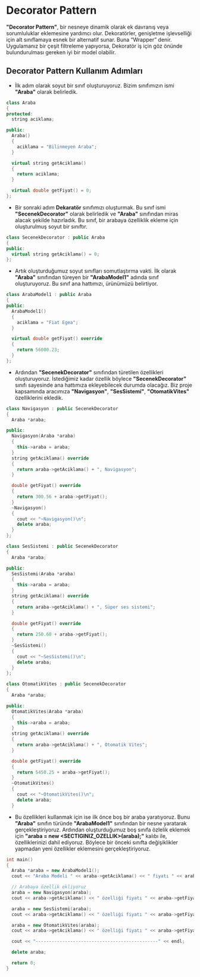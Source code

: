 # Decorator Pattern
**"Decorator Pattern"**, bir nesneye dinamik olarak ek davranış veya sorumluluklar eklemesine yardımcı olur. Dekoratörler, genişletme işlevselliği için alt sınıflamaya esnek bir alternatif sunar. Buna “Wrapper” denir. Uygulamanız bir çeşit filtreleme yapıyorsa, Dekoratör iş için göz önünde bulundurulması gereken iyi bir model olabilir.

## Decorator Pattern Kullanım Adımları

* İlk adım olarak soyut bir sınıf oluşturuyoruz. Bizim sınıfımızın ismi **"Araba"** olarak belirledik. 

```cpp
class Araba 
{
protected:
  string aciklama;

public:
  Araba()
  {
    aciklama = "Bilinmeyen Araba";
  }

  virtual string getAciklama()
  {
    return aciklama;
  }

  virtual double getFiyat() = 0;
};
```

* Bir sonraki adım **Dekaratör** sınıfımızı oluşturmak. Bu sınıf ismi **"SecenekDecorator"** olarak belirledik ve **"Araba"** sınıfından miras alacak şekilde hazırladık. Bu sınıf, bir arabaya özelliklik ekleme için oluşturulmuş soyut bir sınıftır.

```cpp
class SecenekDecorator : public Araba
{
public:
  virtual string getAciklama() = 0;
};
```

* Artık oluşturduğumuz soyut sınıfları somutlaştırma vakti. İlk olarak **"Araba"** sınıfından türeyen bir **"ArabaModel1"** adında sınıf oluşturuyoruz. Bu sınıf ana hattımızı, ürünümüzü belirtiyor. 

```cpp
class ArabaModel1 : public Araba
{
public:
  ArabaModel1()
  {
    aciklama = "Fiat Egea";
  }

  virtual double getFiyat() override
  {
    return 56000.23;
  }
};
```

* Ardından **"SecenekDecorator"** sınıfından türetilen özellikleri oluşturuyoruz. İstediğimiz kadar özellik böylece **"SecenekDecorator"** sınıfı sayesinde ana hattımıza ekleyebilecek durumda olacağız. Biz proje kapsamında aracımıza **"Navigasyon"**, **"SesSistemi"**, **"OtomatikVites"** özelliklerini ekledik. 

```cpp
class Navigasyon : public SecenekDecorator
{
  Araba *araba;

public:
  Navigasyon(Araba *araba)
  {
    this->araba = araba;
  }
  string getAciklama() override
  {
    return araba->getAciklama() + ", Navigasyon";
  }

  double getFiyat() override
  {
    return 300.56 + araba->getFiyat();
  }
  ~Navigasyon()
  {
    cout << "~Navigasyon()\n";
    delete araba;
  }
};

class SesSistemi : public SecenekDecorator
{
  Araba *araba;

public:
  SesSistemi(Araba *araba)
  {
    this->araba = araba;
  }
  string getAciklama() override
  {
    return araba->getAciklama() + ", Süper ses sistemi";
  }

  double getFiyat() override
  {
    return 250.60 + araba->getFiyat();
  }
  ~SesSistemi()
  {
    cout << "~SesSistemi()\n";
    delete araba;
  }
};

class OtomatikVites : public SecenekDecorator
{
  Araba *araba;

public:
  OtomatikVites(Araba *araba)
  {
    this->araba = araba;
  }
  string getAciklama() override
  {
    return araba->getAciklama() + ", Otomatik Vites";
  }

  double getFiyat() override
  {
    return 5450.25 + araba->getFiyat();
  }
  ~OtomatikVites()
  {
    cout << "~OtomatikVites()\n";
    delete araba;
  }
```

* Bu özellikleri kullanmak için ise ilk önce boş bir araba yaratıyoruz. Bunu **"Araba"** sınıfın türünde **"ArabaModel1"** sınıfından bir nesne yaratarak gerçekleştiriyoruz. Ardından oluşturduğumuz boş sınıfa özlelik eklemek için **"araba = new <SECTIGINIZ_OZELLIK>(araba);"** kalıbı ile, özelliklerinizi dahil ediyoruz. Böylece bir önceki sınıfta değişiklikler yapmadan yeni özellikler eklemesini gerçekleştiriyoruz.

```cpp
int main()
{
  Araba *araba = new ArabaModel1();
  cout << "Araba Modeli " << araba->getAciklama() << " fiyatı " << araba->getFiyat() << "₺\n";

  // Arabaya özellik ekliyoruz
  araba = new Navigasyon(araba);
  cout << araba->getAciklama() << " özelliği fiyatı " << araba->getFiyat() << "₺\n";

  araba = new SesSistemi(araba);
  cout << araba->getAciklama() << " özelliği fiyatı " << araba->getFiyat() << "₺\n";

  araba = new OtomatikVites(araba);
  cout << araba->getAciklama() << " özelliği fiyatı " << araba->getFiyat() << "₺\n";

  cout << "----------------------------------------------" << endl;

  delete araba;

  return 0;
}
```